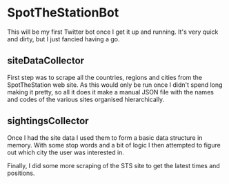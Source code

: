 # SpotTheStationBot
This will be my first Twitter bot once I get it up and running. It's very quick and dirty,
but I just fancied having a go.

## siteDataCollector
First step was to scrape all the countries, regions and cities from the SpotTheStation web site. 
As this would only be run once I didn't spend long making it pretty, so all it does it make a
manual JSON file with the names and codes of the various sites organised hierarchically. 

## sightingsCollector
Once I had the site data I used them to form a basic data structure in memory. With some stop
words and a bit of logic I then attempted to figure out which city the user was interested in.

Finally, I did some more scraping of the STS site to get the latest times and positions.


